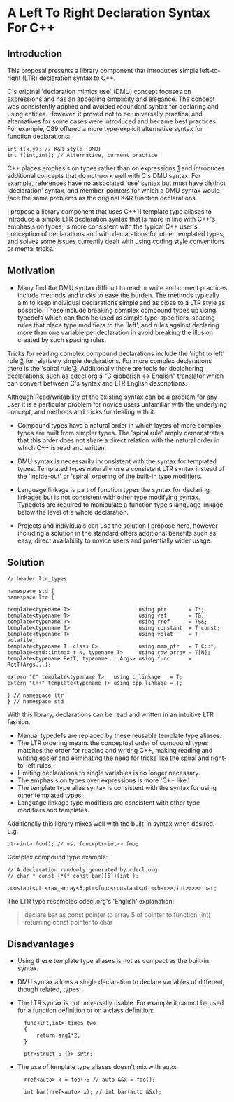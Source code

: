# A Left To Right Declaration Syntax For C++

## Introduction

This proposal presents a library component that introduces simple left-to-right (LTR) declaration syntax to C++.

C's original 'declaration mimics use' (DMU) concept focuses on expressions and has an appealing simplicity and elegance. The concept was consistently applied and avoided redundant syntax for declaring and using entities. However, it proved not to be universally practical and alternatives for some cases were introduced and became best practices. For example, C89 offered a more type-explicit alternative syntax for function declarations:

    int f(x,y); // K&R style (DMU)
    int f(int,int); // Alternative, current practice

C++ places emphasis on types rather than on expressions [1] and introduces additional concepts that do not work well with C's DMU syntax. For example, references have no associated 'use' syntax but must have distinct 'declaration' syntax, and member-pointers for which a DMU syntax would face the same problems as the original K&R function declarations.

I propose a library component that uses C++11 template type aliases to introduce a simple LTR declaration syntax that is more in line with C++'s emphasis on types, is more consistent with the typical C++ user's conception of declarations and with declarations for other templated types, and solves some issues currently dealt with using coding style conventions or mental tricks.

## Motivation

- Many find the DMU syntax difficult to read or write and current practices include methods and tricks to ease the burden. The methods typically aim to keep individual declarations simple and as close to a LTR style as possible. These include breaking complex compound types up using typedefs which can then be used as simple type-specifiers, spacing rules that place type modifiers to the 'left', and rules against declaring more than one variable per declaration in avoid breaking the illusion created by such spacing rules.

 Tricks for reading complex compound declarations include the 'right to left' rule [2] for relatively simple declarations. For more complex declarations there is the 'spiral rule'[3]. Additionally there are tools for deciphering declarations, such as cdecl.org's "C gibberish ↔ English" translator which can convert between C's syntax and LTR English descriptions.

 Although Read/writability of the existing syntax can be a problem for any user it is a particular problem for novice users unfamiliar with the underlying concept, and methods and tricks for dealing with it. 

- Compound types have a natural order in which layers of more complex types are built from simpler types. The 'spiral rule' amply demonstrates that this order does not share a direct relation with the natural order in which C++ is read and written.

- DMU syntax is necessarily inconsistent with the syntax for templated types. Templated types naturally use a consistent LTR syntax instead of the 'inside-out' or 'spiral' ordering of the built-in type modifiers.

- Language linkage is part of function types the syntax for declaring linkages but is not consistent with other type modifying syntax. Typedefs are required to manipulate a function type's language linkage below the level of a whole declaration.

- Projects and individuals can use the solution I propose here, however including a solution in the standard offers additional benefits such as easy, direct availability to novice users and potentially wider usage.

## Solution

    // header ltr_types
    
    namespace std {
    namespace ltr {
    
    template<typename T>                      using ptr       = T*;
    template<typename T>                      using ref       = T&;
    template<typename T>                      using rref      = T&&;
    template<typename T>                      using constant  = T const;
    template<typename T>                      using volat     = T volatile;
    template<typename T, class C>             using mem_ptr   = T C::*;
    template<std::intmax_t N, typename T>     using raw_array = T[N];
    template<typename RetT, typename... Args> using func      = RetT(Args...);
     
    extern "C" template<typename T>   using c_linkage   = T;
    extern "C++" template<typename T> using cpp_linkage = T;
    
    } // namespace ltr
    } // namespace std
 

With this library, declarations can be read and written in an intuitive LTR fashion.

- Manual typedefs are replaced by these reusable template type aliases.
- The LTR ordering means the conceptual order of compound types matches the order for reading and writing C++, making reading and writing easier and eliminating the need for tricks like the spiral and right-to-left rules.
- Limiting declarations to single variables is no longer necessary.
- The emphasis on types over expressions is more 'C++ like.'
- The template type alias syntax is consistent with the syntax for using other templated types.
- Language linkage type modifiers are consistent with other type modifiers and templates.

Additionally this library mixes well with the built-in syntax when desired. E.g:

    ptr<int> foo(); // vs. func<ptr<int>> foo;

Complex compound type example:

    // A declaration randomly generated by cdecl.org 
    // char * const (*(* const bar)[5])(int ); 

    constant<ptr<raw_array<5,ptr<func<constant<ptr<char>>,int>>>>> bar;

The LTR type resembles cdecl.org's 'English' explanation:

> declare bar as const pointer to array 5 of pointer to function (int) returning const pointer to char

## Disadvantages

- Using these template type aliases is not as compact as the built-in syntax.

- DMU syntax allows a single declaration to declare variables of different, though related, types.

- The LTR syntax is not universally usable. For example it cannot be used for a function definition or on a class definition:

        func<int,int> times_two 
        {
            return arg1*2;
        }

        ptr<struct S {}> sPtr;

- The use of template type aliases doesn't mix with auto:

        rref<auto> x = foo(); // auto &&x = foo();

        int bar(rref<auto> x); // int bar(auto &&x);

[1]: http://www.stroustrup.com/bs_faq2.html#whitespace
[2]: http://ieng9.ucsd.edu/~cs30x/rt_lt.rule.html
[3]: http://c-faq.com/decl/spiral.anderson.html
